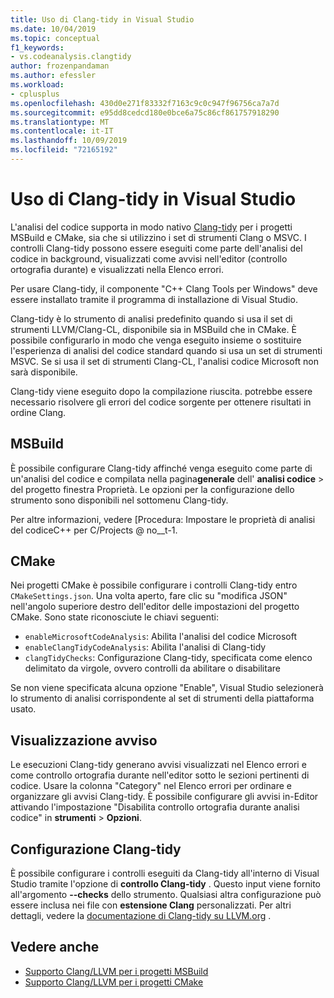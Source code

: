 ```yaml
---
title: Uso di Clang-tidy in Visual Studio
ms.date: 10/04/2019
ms.topic: conceptual
f1_keywords:
- vs.codeanalysis.clangtidy
author: frozenpandaman
ms.author: efessler
ms.workload:
- cplusplus
ms.openlocfilehash: 430d0e271f83332f7163c9c0c947f96756ca7a7d
ms.sourcegitcommit: e95dd8cedcd180e0bce6a75c86cf861757918290
ms.translationtype: MT
ms.contentlocale: it-IT
ms.lasthandoff: 10/09/2019
ms.locfileid: "72165192"
---
```

# <a name="using-clang-tidy-in-visual-studio"></a>Uso di Clang-tidy in Visual Studio

L'analisi del codice supporta in modo nativo [Clang-tidy](https://clang.llvm.org/extra/clang-tidy/) per i progetti MSBuild e CMake, sia che si utilizzino i set di strumenti Clang o MSVC. I controlli Clang-tidy possono essere eseguiti come parte dell'analisi del codice in background, visualizzati come avvisi nell'editor (controllo ortografia durante) e visualizzati nella Elenco errori.

Per usare Clang-tidy, il componente "C++ Clang Tools per Windows" deve essere installato tramite il programma di installazione di Visual Studio.

Clang-tidy è lo strumento di analisi predefinito quando si usa il set di strumenti LLVM/Clang-CL, disponibile sia in MSBuild che in CMake. È possibile configurarlo in modo che venga eseguito insieme o sostituire l'esperienza di analisi del codice standard quando si usa un set di strumenti MSVC. Se si usa il set di strumenti Clang-CL, l'analisi codice Microsoft non sarà disponibile.

Clang-tidy viene eseguito dopo la compilazione riuscita. potrebbe essere necessario risolvere gli errori del codice sorgente per ottenere risultati in ordine Clang.


## <a name="msbuild"></a>MSBuild

È possibile configurare Clang-tidy affinché venga eseguito come parte di un'analisi del codice e compilata nella pagina**generale** dell' **analisi codice** >  del progetto finestra Proprietà. Le opzioni per la configurazione dello strumento sono disponibili nel sottomenu Clang-tidy.

Per altre informazioni, vedere [Procedura: Impostare le proprietà di analisi del codiceC++ per C/Projects @ no__t-1.

## <a name="cmake"></a>CMake

Nei progetti CMake è possibile configurare i controlli Clang-tidy entro `CMakeSettings.json`. Una volta aperto, fare clic su "modifica JSON" nell'angolo superiore destro dell'editor delle impostazioni del progetto CMake. Sono state riconosciute le chiavi seguenti:

- `enableMicrosoftCodeAnalysis`: Abilita l'analisi del codice Microsoft
- `enableClangTidyCodeAnalysis`: Abilita l'analisi di Clang-tidy
- `clangTidyChecks`: Configurazione Clang-tidy, specificata come elenco delimitato da virgole, ovvero controlli da abilitare o disabilitare

Se non viene specificata alcuna opzione "Enable", Visual Studio selezionerà lo strumento di analisi corrispondente al set di strumenti della piattaforma usato.

## <a name="warning-display"></a>Visualizzazione avviso

Le esecuzioni Clang-tidy generano avvisi visualizzati nel Elenco errori e come controllo ortografia durante nell'editor sotto le sezioni pertinenti di codice. Usare la colonna "Category" nel Elenco errori per ordinare e organizzare gli avvisi Clang-tidy. È possibile configurare gli avvisi in-Editor attivando l'impostazione "Disabilita controllo ortografia durante analisi codice" in **strumenti** > **Opzioni**.

## <a name="clang-tidy-configuration"></a>Configurazione Clang-tidy

È possibile configurare i controlli eseguiti da Clang-tidy all'interno di Visual Studio tramite l'opzione di **controllo Clang-tidy** . Questo input viene fornito all'argomento **--checks** dello strumento. Qualsiasi altra configurazione può essere inclusa nei file con **estensione Clang** personalizzati. Per altri dettagli, vedere la [documentazione di Clang-tidy su LLVM.org](https://clang.llvm.org/extra/clang-tidy/) .

## <a name="see-also"></a>Vedere anche

- [Supporto Clang/LLVM per i progetti MSBuild](https://aka.ms/cpp/clangmsbuild)
- [Supporto Clang/LLVM per i progetti CMake](https://aka.ms/cpp/clangcmake)
